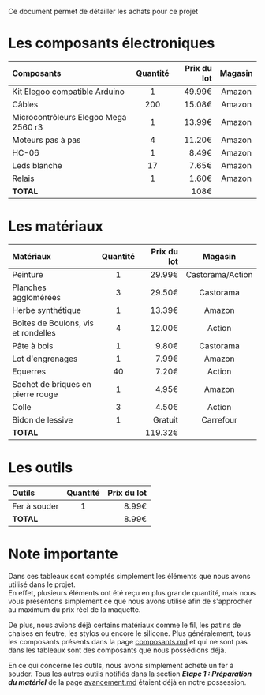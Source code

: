Ce document permet de détailler les achats pour ce projet

# Les composants électroniques

| Composants | Quantité | Prix du lot | Magasin |
|:-----------|:--------:|------------:|:--------:|
|Kit Elegoo compatible Arduino|1|49.99€|Amazon|
|Câbles|200|15.08€|Amazon|
|Microcontrôleurs Elegoo Mega 2560 r3|1| 13.99€|Amazon|
|Moteurs pas à pas|4|11.20€|Amazon|
|HC-06|1|8.49€|Amazon|
|Leds blanche|17|7.65€|Amazon|
|Relais|1|1.60€|Amazon|
|**TOTAL**||108€||

# Les matériaux

| Matériaux | Quantité | Prix du lot |Magasin|
|:-----------|:--------:|-----------:|:----:|
|Peinture|1|29.99€|Castorama/Action|
|Planches agglomérées|3|29.50€|Castorama|
|Herbe synthétique|1|13.39€|Amazon|
|Boîtes de Boulons, vis et rondelles|4|12.00€|Action|
|Pâte à bois|1|9.80€|Castorama|
|Lot d'engrenages|1|7.99€|Amazon|
|Equerres|40|7.20€|Action|
|Sachet de briques en pierre rouge|1|4.95€|Amazon|
|Colle|3|4.50€|Action|
|Bidon de lessive|1|Gratuit|Carrefour|
|**TOTAL**||119.32€||

# Les outils

| Outils | Quantité | Prix du lot |
|:-------|:--------:|------------:|
|Fer à souder|1|8.99€|
|**TOTAL**||8.99€|


# Note importante

Dans ces tableaux sont comptés simplement les éléments que nous avons utilisé dans le projet.  
En effet, plusieurs éléments ont été reçu en plus grande quantité, mais nous vous présentons simplement ce que nous avons utilisé afin de s'approcher au maximum du prix réel de la maquette.  

De plus, nous avions déjà certains matériaux comme le fil, les patins de chaises en feutre, les stylos ou encore le silicone.
Plus généralement, tous les composants présents dans la page [composants.md](https://github.com/institut-galilee/2020-SmartHomeJA/blob/master/doc/composants.md) et qui ne sont pas dans les tableaux sont des composants que nous possédions déjà.

En ce qui concerne les outils, nous avons simplement acheté un fer à souder. Tous les autres outils notifiés dans la section **_Etape 1 : Préparation du matériel_** de la page [avancement.md](https://github.com/institut-galilee/2020-SmartHomeJA/blob/master/doc/avancement.md) étaient déjà en notre possession.
